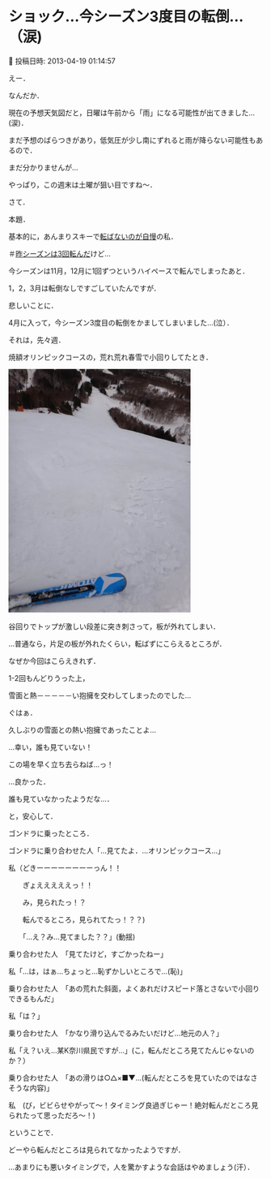 # ショック…今シーズン3度目の転倒…（涙)

📅 投稿日時: 2013-04-19 01:14:57

えー．





なんだか．


現在の予想天気図だと，日曜は午前から「雨」になる可能性が出てきました…(涙)．


まだ予想のばらつきがあり，低気圧が少し南にずれると雨が降らない可能性もあるので．


まだ分かりませんが…


やっぱり，この週末は土曜が狙い目ですね～．





さて．


本題．


基本的に，あんまりスキーで[転ばないのが自慢](ee5275dde0fb9f9bec07df8fb15accd90.md)の私．


＃[昨シーズンは3回転んだ](e1f02536e653f68df450d63e910d0872d.md)けど…





今シーズンは11月，12月に1回ずつというハイペースで転んでしまったあと．


1，2，3月は転倒なしですごしていたんですが．


悲しいことに．


4月に入って，今シーズン3度目の転倒をかましてしまいました…(泣）．





それは，先々週．


焼額オリンピックコースの，荒れ荒れ春雪で小回りしてたとき．




![845d0e0ddb8e85fffc861b0a4d929a88.jpg](images/845d0e0ddb8e85fffc861b0a4d929a88.jpg)




谷回りでトップが激しい段差に突き刺さって，板が外れてしまい．


…普通なら，片足の板が外れたくらい，転ばずにこらえるところが．


なぜか今回はこらえきれず．


1-2回もんどりうった上，


雪面と熱－－－－－い抱擁を交わしてしまったのでした…





ぐはぁ．


久しぶりの雪面との熱い抱擁であったことよ…





…幸い，誰も見ていない！


この場を早く立ち去らねば…っ！





…良かった．


誰も見ていなかったようだな…．


と，安心して．


ゴンドラに乗ったところ．





ゴンドラに乗り合わせた人「…見てたよ．…オリンピックコース…」





私（どきーーーーーーーーっん！！　


　　ぎょえええええっ！！


　　み，見られたっ！？


　　転んでるところ，見られてたっ！？？)


　　「…え？み…見てました？？」(動揺)





乗り合わせた人　「見てたけど，すごかったねー」





私「…は，はぁ…ちょっと…恥ずかしいところで…(恥)」





乗り合わせた人　「あの荒れた斜面，よくあれだけスピード落とさないで小回りできるもんだ」





私「は？」





乗り合わせた人　「かなり滑り込んでるみたいだけど…地元の人？」





私「え？いえ…某K奈川県民ですが…」(こ，転んだところ見てたんじゃないのか？）





乗り合わせた人　「あの滑りは○△×■▼…(転んだところを見ていたのではなさそうな内容)」





私　(び，ビビらせやがって～！タイミング良過ぎじゃー！絶対転んだところ見られたって思っただろ～！)





ということで．


どーやら転んだところは見られてなかったようですが．





…あまりにも悪いタイミングで，人を驚かすような会話はやめましょう(汗）．
